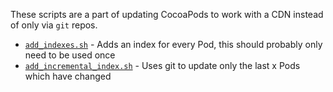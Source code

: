 These scripts are a part of updating CocoaPods to work with a CDN instead of only via
`git` repos.

- [`add_indexes.sh`](add_indexes.sh) - Adds an index for every Pod, this should probably only need to be used once
- [`add_incremental_index.sh`](add_incremental_index.sh) - Uses git to update only the last x Pods which have changed
